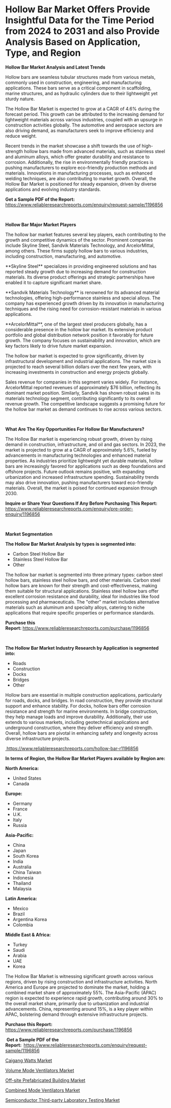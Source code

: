 <p><h1>Hollow Bar Market Offers Provide Insightful Data for the Time Period from 2024 to 2031 and also Provide Analysis Based on Application, Type, and Region</h1></p><p><strong>Hollow Bar Market Analysis and Latest Trends</strong></p>
<p><p>Hollow bars are seamless tubular structures made from various metals, commonly used in construction, engineering, and manufacturing applications. These bars serve as a critical component in scaffolding, marine structures, and as hydraulic cylinders due to their lightweight yet sturdy nature. </p><p>The Hollow Bar Market is expected to grow at a CAGR of 4.6% during the forecast period. This growth can be attributed to the increasing demand for lightweight materials across various industries, coupled with an upsurge in construction activities globally. The automotive and aerospace sectors are also driving demand, as manufacturers seek to improve efficiency and reduce weight. </p><p>Recent trends in the market showcase a shift towards the use of high-strength hollow bars made from advanced materials, such as stainless steel and aluminum alloys, which offer greater durability and resistance to corrosion. Additionally, the rise in environmentally friendly practices is pushing manufacturers to explore eco-friendly production methods and materials. Innovations in manufacturing processes, such as enhanced welding techniques, are also contributing to market growth. Overall, the Hollow Bar Market is positioned for steady expansion, driven by diverse applications and evolving industry standards.</p></p>
<p><strong>Get a Sample PDF of the Report:&nbsp;</strong> <a href="https://www.reliableresearchreports.com/enquiry/request-sample/1196856?utm_campaign=36&utm_medium=2&utm_source=Github&utm_content=ia&utm_term=10112024&utm_id=hollow-bar">https://www.reliableresearchreports.com/enquiry/request-sample/1196856</a></p>
<p>&nbsp;</p>
<p><strong>Hollow Bar Major Market Players</strong></p>
<p><p>The hollow bar market features several key players, each contributing to the growth and competitive dynamics of the sector. Prominent companies include Skyline Steel, Sandvik Materials Technology, and ArcelorMittal, among others. These firms supply hollow bars to various industries, including construction, manufacturing, and automotive.</p><p>**Skyline Steel** specializes in providing engineered solutions and has reported steady growth due to increasing demand for construction materials. Its diverse product offerings and strategic partnerships have enabled it to capture significant market share.</p><p>**Sandvik Materials Technology** is renowned for its advanced material technologies, offering high-performance stainless and special alloys. The company has experienced growth driven by its innovation in manufacturing techniques and the rising need for corrosion-resistant materials in various applications.</p><p>**ArcelorMittal**, one of the largest steel producers globally, has a considerable presence in the hollow bar market. Its extensive product portfolio and global distribution network position it favorably for future growth. The company focuses on sustainability and innovation, which are key factors likely to drive future market expansion.</p><p>The hollow bar market is expected to grow significantly, driven by infrastructural development and industrial applications. The market size is projected to reach several billion dollars over the next few years, with increasing investments in construction and energy projects globally.</p><p>Sales revenue for companies in this segment varies widely. For instance, ArcelorMittal reported revenues of approximately $76 billion, reflecting its dominant market position. Similarly, Sandvik has shown robust sales in its materials technology segment, contributing significantly to its overall revenue growth. The competitive landscape suggests a promising future for the hollow bar market as demand continues to rise across various sectors.</p></p>
<p>&nbsp;</p>
<p><strong>What Are The Key Opportunities For Hollow Bar Manufacturers?</strong></p>
<p><p>The Hollow Bar market is experiencing robust growth, driven by rising demand in construction, infrastructure, and oil and gas sectors. In 2023, the market is projected to grow at a CAGR of approximately 5.6%, fueled by advancements in manufacturing technologies and enhanced material properties. As industries prioritize lightweight yet durable materials, hollow bars are increasingly favored for applications such as deep foundations and offshore projects. Future outlook remains positive, with expanding urbanization and increased infrastructure spending. Sustainability trends may also drive innovation, pushing manufacturers toward eco-friendly materials. Overall, the market is poised for continued expansion through 2030.</p></p>
<p><strong>Inquire or Share Your Questions If Any Before Purchasing This Report:</strong> <a href="https://www.reliableresearchreports.com/enquiry/pre-order-enquiry/1196856?utm_campaign=36&utm_medium=2&utm_source=Github&utm_content=ia&utm_term=10112024&utm_id=hollow-bar">https://www.reliableresearchreports.com/enquiry/pre-order-enquiry/1196856</a></p>
<p>&nbsp;</p>
<p><strong>Market Segmentation</strong></p>
<p><strong>The Hollow Bar Market Analysis by types is segmented into:</strong></p>
<p><ul><li>Carbon Steel Hollow Bar</li><li>Stainless Steel Hollow Bar</li><li>Other</li></ul></p>
<p><p>The hollow bar market is segmented into three primary types: carbon steel hollow bars, stainless steel hollow bars, and other materials. Carbon steel hollow bars are known for their strength and cost-effectiveness, making them suitable for structural applications. Stainless steel hollow bars offer excellent corrosion resistance and durability, ideal for industries like food processing and pharmaceuticals. The "other" market includes alternative materials such as aluminum and specialty alloys, catering to niche applications that require specific properties or performance standards.</p></p>
<p><strong>Purchase this Report:&nbsp;</strong><a href="https://www.reliableresearchreports.com/purchase/1196856?utm_campaign=36&utm_medium=2&utm_source=Github&utm_content=ia&utm_term=10112024&utm_id=hollow-bar">https://www.reliableresearchreports.com/purchase/1196856</a></p>
<p>&nbsp;</p>
<p><strong>The Hollow Bar Market Industry Research by Application is segmented into:</strong></p>
<p><ul><li>Roads</li><li>Construction</li><li>Docks</li><li>Bridges</li><li>Other</li></ul></p>
<p><p>Hollow bars are essential in multiple construction applications, particularly for roads, docks, and bridges. In road construction, they provide structural support and enhance stability. For docks, hollow bars offer corrosion resistance and strength for marine environments. In bridge construction, they help manage loads and improve durability. Additionally, their use extends to various markets, including geotechnical applications and underground construction, where they deliver efficiency and strength. Overall, hollow bars are pivotal in enhancing safety and longevity across diverse infrastructure projects.</p></p>
<p><a href="https://www.reliableresearchreports.com/hollow-bar-r1196856?utm_campaign=36&utm_medium=2&utm_source=Github&utm_content=ia&utm_term=10112024&utm_id=hollow-bar">&nbsp;https://www.reliableresearchreports.com/hollow-bar-r1196856</a></p>
<p><strong>In terms of Region, the Hollow Bar Market Players available by Region are:</strong></p>
<p>
    <p> <strong> North America: </strong>
        <ul>
            <li>United States</li>
            <li>Canada</li>
        </ul>
        </p> 
    <p> <strong> Europe: </strong>
        <ul>
            <li>Germany</li>
            <li>France</li>
            <li>U.K.</li>
            <li>Italy</li>
            <li>Russia</li>
        </ul>
        </p> 
    <p> <strong> Asia-Pacific: </strong>
        <ul>
            <li>China</li>
            <li>Japan</li>
            <li>South Korea</li>
            <li>India</li>
            <li>Australia</li>
            <li>China Taiwan</li>
            <li>Indonesia</li>
            <li>Thailand</li>
            <li>Malaysia</li>
        </ul>
        </p> 
    <p> <strong> Latin America: </strong>
        <ul>
            <li>Mexico</li>
            <li>Brazil</li>
            <li>Argentina Korea</li>
            <li>Colombia</li>
        </ul>
        </p> 
    <p> <strong> Middle East & Africa: </strong>
        <ul>
            <li>Turkey</li>
            <li>Saudi</li>
            <li>Arabia</li>
            <li>UAE</li>
            <li>Korea</li>
        </ul>
    </p>
    </p>
<p><p>The Hollow Bar Market is witnessing significant growth across various regions, driven by rising construction and infrastructure activities. North America and Europe are projected to dominate the market, holding a combined market share of approximately 55%. The Asia-Pacific (APAC) region is expected to experience rapid growth, contributing around 30% to the overall market share, primarily due to urbanization and industrial advancements. China, representing around 15%, is a key player within APAC, bolstering demand through extensive infrastructure projects.</p></p>
<p><strong>Purchase this Report: </strong><a href="https://www.reliableresearchreports.com/purchase/1196856?utm_campaign=36&utm_medium=2&utm_source=Github&utm_content=ia&utm_term=10112024&utm_id=hollow-bar">https://www.reliableresearchreports.com/purchase/1196856</a></p>
<p>&nbsp;<strong>Get a Sample PDF of the Report:&nbsp;&nbsp;</strong><a href="https://www.reliableresearchreports.com/enquiry/request-sample/1196856?utm_campaign=36&utm_medium=2&utm_source=Github&utm_content=ia&utm_term=10112024&utm_id=hollow-bar">https://www.reliableresearchreports.com/enquiry/request-sample/1196856</a></p>
<p><strong></strong></p>
<p><p><a href="https://github.com/GRUBBSCHARLES/Market-Research-Report-List-1/blob/main/caigang-watts-market.md?utm_campaign=36&utm_medium=2&utm_source=Github&utm_content=ia&utm_term=10112024&utm_id=hollow-bar">Caigang Watts Market</a></p><p><a href="https://issuu.com/reportprime-2/docs/volume-mode-ventilators-market-size_ea5a9eeb41d1db?utm_campaign=36&utm_medium=2&utm_source=Github&utm_content=ia&utm_term=10112024&utm_id=hollow-bar">Volume Mode Ventilators Market</a></p><p><a href="https://www.linkedin.com/pulse/off-site-prefabricated-building-market-strategic-insights-product-gceke?utm_campaign=36&utm_medium=2&utm_source=Github&utm_content=ia&utm_term=10112024&utm_id=hollow-bar">Off-site Prefabricated Building Market</a></p><p><a href="https://issuu.com/reportprime-2/docs/combined-mode-ventilators-market-si_13fa31be1605e0?utm_campaign=36&utm_medium=2&utm_source=Github&utm_content=ia&utm_term=10112024&utm_id=hollow-bar">Combined Mode Ventilators Market</a></p><p><a href="https://www.linkedin.com/pulse/semiconductor-third-party-laboratory-testing-market-growth-outlook-iksue?utm_campaign=36&utm_medium=2&utm_source=Github&utm_content=ia&utm_term=10112024&utm_id=hollow-bar">Semiconductor Third-party Laboratory Testing Market</a></p></p>